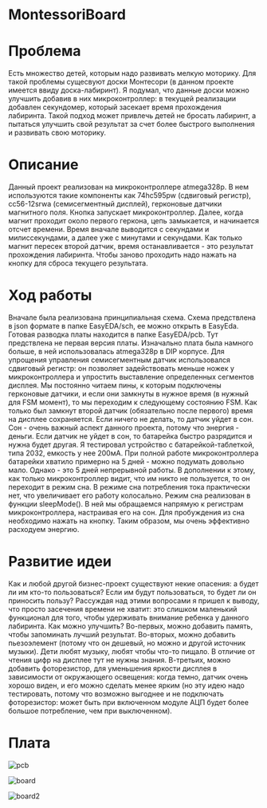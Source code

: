 # MontessoriBoard

# Проблема
Есть множество детей, которым надо развивать мелкую моторику. Для такой проблемы сущесвуют доски Монтесори (в данном проекте имеется ввиду доска-лабиринт). Я подумал, что данные доски можно улучшить добавив в них микроконтроллер: в текущей реализации добавлен секундомер, который засекает время прохождения лабиринта. Такой подход может привлечь детей не бросать лабиринт, а пытаться улучшить свой результат за счет более быстрого выполнения и развивать свою моторику.

# Описание 
Данный проект реализован на микроконтроллере atmega328p. В нем используются такие компоненты как 74hc595pw (сдвиговый регистр), cc56-12srwa (семисегментный дисплей), герконовые датчики магнитного поля. Кнопка запускает микроконтроллер. Далее, когда магнит проходит около первого геркона, цепь замыкается, и начинается отсчет времени. Время вначале выводится с секундами и милиссекундами, а далее уже с минутами и секундами. Как только магнит пересек второй датчик, время останавливается - это результат прохождения лабиринта. Чтобы заново проходить надо нажать на кнопку для сброса текущего результата.

# Ход работы
Вначале была реализована принципиальная схема. Схема предствлена в json формате в папке EasyEDA/sch, ее можно открыть в EasyEda. Готовая разводка платы находится в папке EasyEDA/pcb. Тут предствлена не первая версия платы. Изначально плата была намного больше, в ней использовалась atmega328p в DIP корпусе.
Для упрощения управления семисегментным датчик использовался сдвиговый регистр: он позволяет задействовать меньше ножек у микроконтроллера и упростить выставление определенных сегментов дисплея. Мы постоянно читаем пины, к которым подключены герконовые датчики, и если они замкнуты в нужное время (в нужный для FSM момент), то мы переходим к следующему состоянию FSM. Как только был замкнут второй датчик (обязательно после первого) время на дисплее сохраняется. Если ничего не делать, то датчик уйдет в сон.
Сон - очень важный аспект данного проекта, потому что энергия - деньги. Если датчик не уйдет в сон, то батарейка быстро разрядится и нужна будет другая. Я тестировал устройство с батарейкой-таблеткой, типа 2032, емкость у нее 200мА. При полной работе микроконтроллера батарейки хватило примерно на 5 дней - можно подумать довольно мало. Однако - это 5 дней непрерывной работы. В дополнении к этому, как только микроконтроллер видит, что им никто не пользуется, то он переходит в режим сна. В режиме сна потребления тока практически нет, что увеличивает его работу колосально. Режим сна реализован в функции sleepMode(). В ней мы обращаемся напрямую к регистрам микроконтроллера, настраивая его на сон. Для пробуждения из сна необходимо нажать на кнопку. Таким образом, мы очень эффективно расходуем энергию.

# Развитие идеи
Как и любой другой бизнес-проект существуют некие опасения: а будет ли им кто-то пользоваться? Если им будут пользоваться, то будет ли он приносить пользу? Рассуждая над этими вопросами я пришел к выводу, что просто засечения времени не хватит: это слишком маленький функционал для того, чтобы удерживать внимание ребенка у данного лабиринта. Как можно улучшить? Во-первых, можно добавить память, чтобы запоминать лучший результат. Во-вторых, можно добавить пьезоэлемент (потому что он дешевый, но можно и другой источник музыки). Дети любят музыку, любят чтобы что-то пищало. В отличие от чтения цифр на дисплее тут не нужны знания. В-третьих, можно добавить фоторезистор, для уменьшения яркости дисплея в зависимости от окружающего освещения: когда темно, датчик очень хорошо виден, и его можно сделать менее ярким (но эту идею надо тестировать, потому что возможно выгоднее и не подключать фоторезистор: может быть при включенном модуле АЦП будет более большое потребление, чем при выключенном).

# Плата
![pcb](https://github.com/user-attachments/assets/49378f87-e7e7-48c2-ac58-9da3dbd743f6)

![board](https://github.com/user-attachments/assets/aa34f944-388c-47d2-98fa-96524988f4ab)

![board2](https://github.com/user-attachments/assets/d5608aab-3a13-4add-9552-bf5188b20a54)
